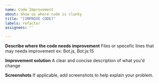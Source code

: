 ```yaml
---
name: Code Improvement
about: Show us where code is clunky
title: "[IMPROVE CODE]"
labels: refactor
assignees: ''

---
```


**Describe where the code needs improvement**
Files or specefic lines that may needs improvement
ex: Bot.js, Bot.js:15

**Improvement solution**
A clear and concise description of what you'd change

**Screenshots**
If applicable, add screenshots to help explain your problem.
